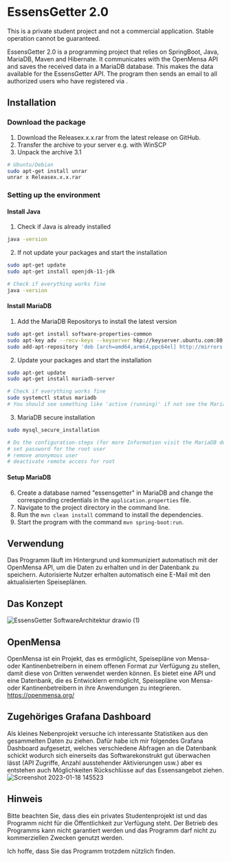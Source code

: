 # EssensGetter 2.0

This is a private student project and not a commercial application. Stable operation cannot be guaranteed.

EssensGetter 2.0 is a programming project that relies on SpringBoot, Java, MariaDB, Maven and Hibernate. It communicates with the OpenMensa API and saves the received data in a MariaDB database. This makes the data available for the EssensGetter API. The program then sends an email to all authorized users who have registered via .

## Installation

### Download the package
1. Download the Releasex.x.x.rar from the latest release on GitHub.
2. Transfer the archive to your server e.g. with WinSCP
3. Unpack the archive
3.1
```bash
# Ubuntu/Debian
sudo apt-get install unrar
unrar x Releasex.x.x.rar
```

### Setting up the environment

#### Install Java
1. Check if Java is already installed
```bash
java -version
```
2. If not update your packages and start the installation
```bash
sudo apt-get update
sudo apt-get install openjdk-11-jdk

# Check if everything works fine
java -version
```

#### Install MariaDB
1. Add the MariaDB Repositorys to install the latest version
```bash
sudo apt-get install software-properties-common
sudo apt-key adv --recv-keys --keyserver hkp://keyserver.ubuntu.com:80 0xF1656F24C74CD1D8
sudo add-apt-repository 'deb [arch=amd64,arm64,ppc64el] http://mirrors.accretive-networks.net/mariadb/repo/10.5/ubuntu bionic main'
```

2. Update your packages and start the installation
```bash
sudo apt-get update
sudo apt-get install mariadb-server

# Check if everything works fine
sudo systemctl status mariadb
# You should see something like 'active (running)' if not see the MariaDB documentation
```

3. MariaDB secure installation
```bash
sudo mysql_secure_installation

# Do the configuration-steps (for more Information visit the MariaDB documentation
# set password for the root user
# remove anonymous user
# deactivate remote access for root
```

#### Setup MariaDB

6. Create a database named "essensgetter" in MariaDB and change the corresponding credentials in the `application.properties` file.
7. Navigate to the project directory in the command line.
8. Run the `mvn clean install` command to install the dependencies.
9. Start the program with the command `mvn spring-boot:run`.

## Verwendung

Das Programm läuft im Hintergrund und kommuniziert automatisch mit der OpenMensa API, um die Daten zu erhalten und in der Datenbank zu speichern. Autorisierte Nutzer erhalten automatisch eine E-Mail mit den aktualisierten Speiseplänen.

## Das Konzept
![EssensGetter SoftwareArchitektur drawio (1)](https://user-images.githubusercontent.com/76694468/212769942-63c4dd74-2664-4111-9736-429c27f669c5.png)


## OpenMensa
OpenMensa ist ein Projekt, das es ermöglicht, Speisepläne von Mensa- oder Kantinenbetreibern in einem offenen Format zur Verfügung zu stellen, damit diese von Dritten verwendet werden können. Es bietet eine API und eine Datenbank, die es Entwicklern ermöglicht, Speisepläne von Mensa- oder Kantinenbetreibern in ihre Anwendungen zu integrieren. https://openmensa.org/

## Zugehöriges Grafana Dashboard
Als kleines Nebenprojekt versuche ich interessante Statistiken aus den gesammelten Daten zu ziehen. Dafür habe ich mir folgendes Grafana Dashboard aufgesetzt, welches verschiedene Abfragen an die Datenbank schickt wodurch sich einerseits das Softwarekonstrukt gut überwachen lässt (API Zugriffe, Anzahl ausstehender Aktivierungen usw.) aber es entstehen auch Möglichkeiten Rückschlüsse auf das Essensangebot ziehen.
![Screenshot 2023-01-18 145523](https://user-images.githubusercontent.com/76694468/213191027-28390bcf-e5a5-4ed3-b321-e19dc6508378.png)


## Hinweis

Bitte beachten Sie, dass dies ein privates Studentenprojekt ist und das Programm nicht für die Öffentlichkeit zur Verfügung steht. Der Betrieb des Programms kann nicht garantiert werden und das Programm darf nicht zu kommerziellen Zwecken genutzt werden.

Ich hoffe, dass Sie das Programm trotzdem nützlich finden.
